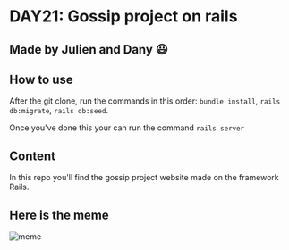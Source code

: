 # DAY21: Gossip project on rails
## Made by Julien and Dany :smiley:
## How to use

After the git clone, run the commands in this order: `bundle install`, `rails db:migrate`, `rails db:seed`.

Once you've done this your can run the command `rails server`

## Content

In this repo you'll find the gossip project website made on the framework Rails.

## Here is the meme


![meme](https://i.imgur.com/nhqdJwq.gif)

